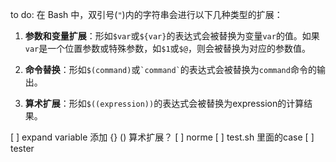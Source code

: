 
to do:
在 Bash 中，双引号(`"`)内的字符串会进行以下几种类型的扩展：

1. **参数和变量扩展**：形如`$var`或`${var}`的表达式会被替换为变量`var`的值。如果`var`是一个位置参数或特殊参数，如`$1`或`$@`，则会被替换为对应的参数值。

2. **命令替换**：形如`$(command)`或`` `command` ``的表达式会被替换为`command`命令的输出。

3. **算术扩展**：形如`$((expression))`的表达式会被替换为expression的计算结果。


[ ] expand variable  添加 {}  ()  算术扩展？
[ ] norme
[ ] test.sh 里面的case
[ ] tester

